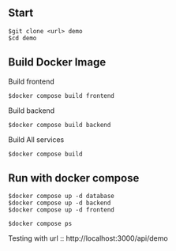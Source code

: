 ## Start
```
$git clone <url> demo
$cd demo
```

## Build Docker Image

Build frontend
```
$docker compose build frontend
```

Build backend
```
$docker compose build backend
```

Build All services
```
$docker compose build
```

## Run with docker compose
```
$docker compose up -d database
$docker compose up -d backend
$docker compose up -d frontend

$docker compose ps
```

Testing with url :: http://localhost:3000/api/demo
